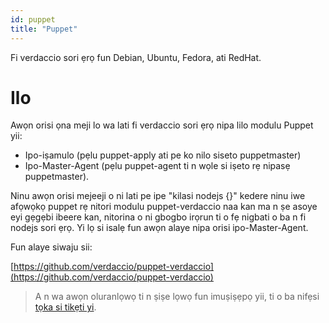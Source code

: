```yaml
---
id: puppet
title: "Puppet"
---
```


Fi verdaccio sori ẹrọ fun Debian, Ubuntu, Fedora, ati RedHat.

# Ilo

Awọn orisi ọna meji lo wa lati fi verdaccio sori ẹrọ nipa lilo modulu Puppet yii:

* Ipo-iṣamulo (pẹlu puppet-apply ati pe ko nilo siseto puppetmaster)
* Ipo-Master-Agent (pẹlu puppet-agent ti n wọle si iṣeto rẹ nipasẹ puppetmaster).

Ninu awọn orisi mejeeji o ni lati pe ipe "kilasi nodejs {}" kedere ninu iwe afọwọkọ puppet rẹ nitori modulu puppet-verdaccio naa kan ma n ṣe asoye eyi gẹgẹbi ibeere kan, nitorina o ni gbogbo irọrun ti o fẹ nigbati o ba n fi nodejs sori ẹrọ. Yi lọ si isalẹ fun awọn alaye nipa orisi ipo-Master-Agent.

Fun alaye siwaju sii:

[https://github.com/verdaccio/puppet-verdaccio](https://github.com/verdaccio/puppet-verdaccio)

> A n wa awọn oluranlọwọ ti n ṣiṣe lọwọ fun imuṣiṣẹpọ yii, ti o ba nifẹsi [tọka si tikẹti yi](https://github.com/verdaccio/puppet-verdaccio/issues/11).




